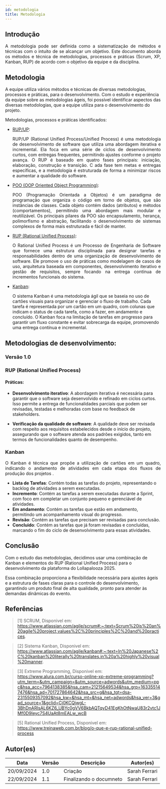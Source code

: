 ```yaml
---
id: metodologia
title: Metodologia
---
```

 
 
## Introdução
 
<p align = "justify">
A metodologia pode ser definida como a sistematização de métodos e técnicas com o intuito de se alcançar um objetivo. Este documento aborda os métodos e técnica de metodologias, processos e práticas (Scrum, XP, Kanban, RUP) de acordo com o objetivo da equipe e da disciplina.
</p>
 
## Metodologia
A equipe utiliza vários métodos e técnicas de diversas metodologias, processos e práticas, para o desenvolvimento. Com o estudo e  experiência da equipe sobre as metodologias ágeis, foi possível identificar aspectos das diversas metodologias, que a equipe utiliza para o desenvolvimento do projeto.
 
Metodologias, processos e práticas identificados:
 
 
- [RUP/UP](https://www.../):<p align = "justify">
RUP/UP (Rational Unified Process/Unified Process) é uma metodologia de desenvolvimento de software que utiliza uma abordagem iterativa e incremental.
Ela foca em uma série de ciclos de desenvolvimento curtos, com entregas frequentes, permitindo ajustes conforme o projeto avança.
O RUP é baseado em quatro fases principais: iniciação, elaboração, construção e transição. C
ada fase tem metas e entregas específicas, e a metodologia é estruturada de forma a minimizar riscos e aumentar a qualidade do software.
</p>
 
- [POO (OOP Oriented Object Programming)](https://www....):<p align = "justify">
POO (Programação Orientada a Objetos) é um paradigma de programação que organiza o código em torno de objetos, que são instâncias de classes.
Cada objeto contém dados (atributos) e métodos (comportamentos), permitindo uma abordagem mais modular e reutilizável.
Os principais pilares da POO são encapsulamento, herança, polimorfismo e abstração, facilitando o desenvolvimento de sistemas complexos de forma mais estruturada e fácil de manter.


</p>
 
- [RUP (Rational Unified Process)](https://www....):<p align = "justify">
O Rational Unified Process é um Processo de Engenharia de Software que fornece uma estrutura disciplinada para designar tarefas e responsabilidades dentro de uma organização de desenvolvimento de software.
Ele promove o uso de práticas como modelagem de casos de uso, arquitetura baseada em componentes, desenvolvimento iterativo e gestão de requisitos, sempre focando na entrega contínua de incrementos funcionais do sistema.
<p>
 
- [Kanban](https://www...):</p>
O sistema Kanban é uma metodologia ágil que se baseia no uso de cartões visuais para organizar e gerenciar o fluxo de trabalho.
Cada tarefa é representada por um cartão em um quadro, com colunas que indicam o status de cada tarefa, como a fazer, em andamento e concluído.
O Kanban foca na limitação de tarefas em progresso para garantir um fluxo constante e evitar sobrecarga da equipe, promovendo uma entrega contínua e incremental.
<p align = "justify">
 
 
## Metodologias de desenvolvimento:
 
### Versão 1.0
 
### RUP (Rational Unified Process)
 
#### Práticas:
 
- **Desenvolvimento iterativo**:
A abordagem iterativa é necessária para garantir que o software seja desenvolvido e refinado em ciclos curtos.
Isso permite a entrega de funcionalidades parciais que podem ser revisadas, testadas e melhoradas com base no feedback de stakeholders.
 
- **Verificação da qualidade de software**: 
A qualidade deve ser revisada com respeito aos requisitos estabelecidos desde o início do projeto, assegurando que o software atenda aos padrões exigidos, tanto em termos de funcionalidades quanto de desempenho.
 
### Kanban
 
<p align = "justify">
O Kanban é técnica que propõe a utilização de cartões em um quadro, indicando o andamento de atividades em cada etapa dos fluxos de produção dos projetos . 
</p>
 
- **Lista de Tarefas**: Contém todas as tarefas do projeto, representando o backlog de atividades a serem executadas.
- **Incremento**: Contém as tarefas a serem executadas durante a Sprint, com foco em completar um conjunto pequeno e gerenciável de atividades.
- **Em andamento**: Contém as tarefas que estão em andamento, permitindo um acompanhamento visual do progresso.
- **Revisão**: Contém as tarefas que precisam ser revisadas para conclusão.
- **Concluido**: Contém as tarefas que já foram revisadas e concluídas, marcando o fim do ciclo de desenvolvimento para essas atividades.
 
 
## Conclusão
 
<p align = "justify">

Com o estudo das metodologias, decidimos usar uma combinação de Kanban e elementos do RUP (Rational Unified Process) para o desenvolvimento da plataforma do Lollapalooza 2025.

Essa combinação proporciona a flexibilidade necessária para ajustes ágeis e a estrutura de fases claras para o controle do desenvolvimento, garantindo um produto final de alta qualidade, pronto para atender às demandas dinâmicas do evento.
 
</p>
 
## Referências
 
> [1] SCRUM, Disponivel em:
https://www.atlassian.com/agile/scrum#:~:text=Scrum%20is%20an%20agile%20project,values%2C%20principles%2C%20and%20practices.
 
> [2] Sistema Kanban, Disponivel em:
https://www.atlassian.com/agile/kanban#:~:text=In%20Japanese%2C%20kanban%20literally%20translates,in%20a%20highly%20visual%20manner.
 
> [3] Extreme Programming, Disponivel em:
https://www.alura.com.br/curso-online-xp-extreme-programming?utm_term=&utm_campaign=&utm_source=adwords&utm_medium=ppc&hsa_acc=7964138385&hsa_cam=21215649534&hsa_grp=163355147476&hsa_ad=701727864642&hsa_src=g&hsa_tgt=dsa-2315509357092&hsa_kw=&hsa_mt=&hsa_net=adwords&hsa_ver=3&gad_source=1&gclid=Cj0KCQjwgL-3BhDnARIsAL6KZ6_UBYc0gVV6BkbAQTqyD41EgKhOtNwaU83r2vtc1JMf0D9leyc7S4UaAt8mEALw_wcB

> [5] Rational Unified Process, Disponivel em: https://www.treinaweb.com.br/blog/o-que-e-rup-rational-unified-process
 
 
 
## Autor(es)
| Data | Versão | Descrição | Autor(es) |
| -- | -- | -- | -- |
| 20/09/2024 | 1.0 | Criação  | Sarah Ferrari |
| 22/09/2024| 1.1 | Finalizando o documneto  | Sarah Ferrari |


